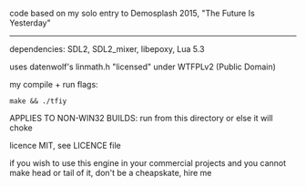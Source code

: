 code based on my solo entry to Demosplash 2015, "The Future Is Yesterday"

----

dependencies: SDL2, SDL2\_mixer, libepoxy, Lua 5.3

uses datenwolf's linmath.h "licensed" under WTFPLv2 (Public Domain)

my compile + run flags:

    make && ./tfiy

APPLIES TO NON-WIN32 BUILDS: run from this directory or else it will choke

licence MIT, see LICENCE file

if you wish to use this engine in your commercial projects and you cannot make
head or tail of it, don't be a cheapskate, hire me

